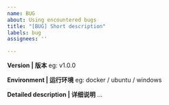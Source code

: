 ```yaml
---
name: BUG
about: Using encountered bugs
title: "[BUG] Short description"
labels: bug
assignees: ''

---
```


**Version | 版本**
eg: v1.0.0

**Environment | 运行环境**
eg: docker / ubuntu / windows

**Detailed description | 详细说明**
...

